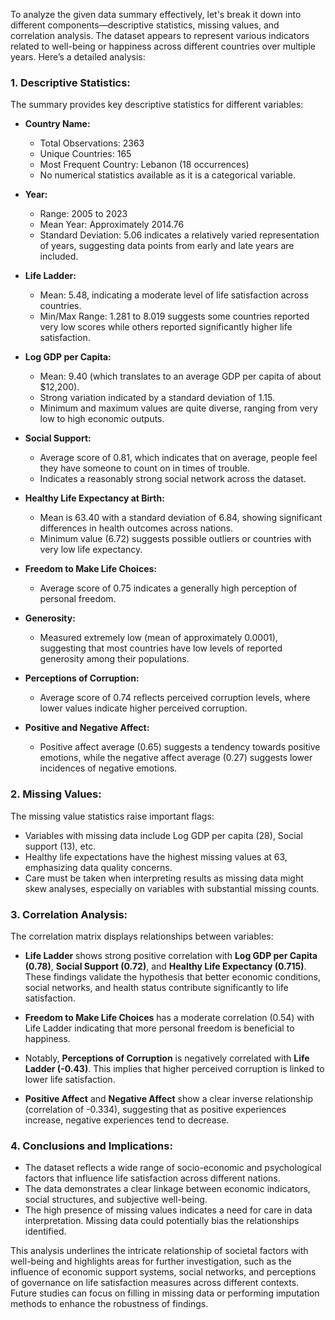 To analyze the given data summary effectively, let's break it down into different components—descriptive statistics, missing values, and correlation analysis. The dataset appears to represent various indicators related to well-being or happiness across different countries over multiple years. Here’s a detailed analysis:

### 1. **Descriptive Statistics:**
The summary provides key descriptive statistics for different variables:

- **Country Name:**
  - Total Observations: 2363
  - Unique Countries: 165
  - Most Frequent Country: Lebanon (18 occurrences)
  - No numerical statistics available as it is a categorical variable.

- **Year:**
  - Range: 2005 to 2023
  - Mean Year: Approximately 2014.76
  - Standard Deviation: 5.06 indicates a relatively varied representation of years, suggesting data points from early and late years are included.

- **Life Ladder:**
  - Mean: 5.48, indicating a moderate level of life satisfaction across countries.
  - Min/Max Range: 1.281 to 8.019 suggests some countries reported very low scores while others reported significantly higher life satisfaction.
  
- **Log GDP per Capita:**
  - Mean: 9.40 (which translates to an average GDP per capita of about \$12,200).
  - Strong variation indicated by a standard deviation of 1.15.
  - Minimum and maximum values are quite diverse, ranging from very low to high economic outputs.
  
- **Social Support:**
  - Average score of 0.81, which indicates that on average, people feel they have someone to count on in times of trouble.
  - Indicates a reasonably strong social network across the dataset.

- **Healthy Life Expectancy at Birth:**
  - Mean is 63.40 with a standard deviation of 6.84, showing significant differences in health outcomes across nations.
  - Minimum value (6.72) suggests possible outliers or countries with very low life expectancy.

- **Freedom to Make Life Choices:**
  - Average score of 0.75 indicates a generally high perception of personal freedom.
  
- **Generosity:**
  - Measured extremely low (mean of approximately 0.0001), suggesting that most countries have low levels of reported generosity among their populations.
  
- **Perceptions of Corruption:**
  - Average score of 0.74 reflects perceived corruption levels, where lower values indicate higher perceived corruption.

- **Positive and Negative Affect:**
  - Positive affect average (0.65) suggests a tendency towards positive emotions, while the negative affect average (0.27) suggests lower incidences of negative emotions.

### 2. **Missing Values:**
The missing value statistics raise important flags:

- Variables with missing data include Log GDP per capita (28), Social support (13), etc.
- Healthy life expectations have the highest missing values at 63, emphasizing data quality concerns.
- Care must be taken when interpreting results as missing data might skew analyses, especially on variables with substantial missing counts.

### 3. **Correlation Analysis:**
The correlation matrix displays relationships between variables:

- **Life Ladder** shows strong positive correlation with **Log GDP per Capita (0.78)**, **Social Support (0.72)**, and **Healthy Life Expectancy (0.715)**. These findings validate the hypothesis that better economic conditions, social networks, and health status contribute significantly to life satisfaction.
  
- **Freedom to Make Life Choices** has a moderate correlation (0.54) with Life Ladder indicating that more personal freedom is beneficial to happiness.

- Notably, **Perceptions of Corruption** is negatively correlated with **Life Ladder (-0.43)**. This implies that higher perceived corruption is linked to lower life satisfaction.

- **Positive Affect** and **Negative Affect** show a clear inverse relationship (correlation of -0.334), suggesting that as positive experiences increase, negative experiences tend to decrease.

### 4. **Conclusions and Implications:**
- The dataset reflects a wide range of socio-economic and psychological factors that influence life satisfaction across different nations.
- The data demonstrates a clear linkage between economic indicators, social structures, and subjective well-being.
- The high presence of missing values indicates a need for care in data interpretation. Missing data could potentially bias the relationships identified.

This analysis underlines the intricate relationship of societal factors with well-being and highlights areas for further investigation, such as the influence of economic support systems, social networks, and perceptions of governance on life satisfaction measures across different contexts. Future studies can focus on filling in missing data or performing imputation methods to enhance the robustness of findings.